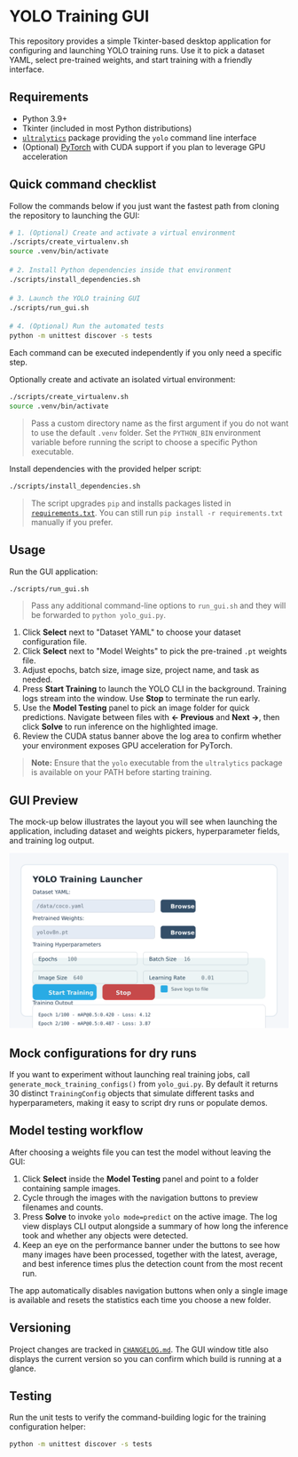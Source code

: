 # YOLO Training GUI

This repository provides a simple Tkinter-based desktop application for
configuring and launching YOLO training runs. Use it to pick a dataset YAML,
select pre-trained weights, and start training with a friendly interface.

## Requirements

- Python 3.9+
- Tkinter (included in most Python distributions)
- [`ultralytics`](https://pypi.org/project/ultralytics/) package providing the
  `yolo` command line interface
- (Optional) [PyTorch](https://pytorch.org/get-started/locally/) with CUDA
  support if you plan to leverage GPU acceleration

## Quick command checklist

Follow the commands below if you just want the fastest path from cloning the
repository to launching the GUI:

```bash
# 1. (Optional) Create and activate a virtual environment
./scripts/create_virtualenv.sh
source .venv/bin/activate

# 2. Install Python dependencies inside that environment
./scripts/install_dependencies.sh

# 3. Launch the YOLO training GUI
./scripts/run_gui.sh

# 4. (Optional) Run the automated tests
python -m unittest discover -s tests
```

Each command can be executed independently if you only need a specific step.

Optionally create and activate an isolated virtual environment:

```bash
./scripts/create_virtualenv.sh
source .venv/bin/activate
```

> Pass a custom directory name as the first argument if you do not want to use
> the default `.venv` folder. Set the `PYTHON_BIN` environment variable before
> running the script to choose a specific Python executable.

Install dependencies with the provided helper script:

```bash
./scripts/install_dependencies.sh
```

> The script upgrades `pip` and installs packages listed in
> [`requirements.txt`](requirements.txt). You can still run `pip install -r
> requirements.txt` manually if you prefer.

## Usage

Run the GUI application:

```bash
./scripts/run_gui.sh
```

> Pass any additional command-line options to `run_gui.sh` and they will be
> forwarded to `python yolo_gui.py`.

1. Click **Select** next to "Dataset YAML" to choose your dataset configuration
   file.
2. Click **Select** next to "Model Weights" to pick the pre-trained `.pt`
   weights file.
3. Adjust epochs, batch size, image size, project name, and task as needed.
4. Press **Start Training** to launch the YOLO CLI in the background. Training
   logs stream into the window. Use **Stop** to terminate the run early.
5. Use the **Model Testing** panel to pick an image folder for quick
   predictions. Navigate between files with **← Previous** and **Next →**,
   then click **Solve** to run inference on the highlighted image.
6. Review the CUDA status banner above the log area to confirm whether your
   environment exposes GPU acceleration for PyTorch.

> **Note:** Ensure that the `yolo` executable from the `ultralytics` package is
> available on your PATH before starting training.

## GUI Preview

The mock-up below illustrates the layout you will see when launching the
application, including dataset and weights pickers, hyperparameter fields, and
training log output.

![YOLO GUI mock-up](assets/yolo_gui_mockup.svg)

## Mock configurations for dry runs

If you want to experiment without launching real training jobs, call
`generate_mock_training_configs()` from `yolo_gui.py`. By default it returns 30
distinct `TrainingConfig` objects that simulate different tasks and
hyperparameters, making it easy to script dry runs or populate demos.

## Model testing workflow

After choosing a weights file you can test the model without leaving the GUI:

1. Click **Select** inside the **Model Testing** panel and point to a folder
   containing sample images.
2. Cycle through the images with the navigation buttons to preview filenames
   and counts.
3. Press **Solve** to invoke `yolo mode=predict` on the active image. The log
   view displays CLI output alongside a summary of how long the inference took
   and whether any objects were detected.
4. Keep an eye on the performance banner under the buttons to see how many
   images have been processed, together with the latest, average, and best
   inference times plus the detection count from the most recent run.

The app automatically disables navigation buttons when only a single image is
available and resets the statistics each time you choose a new folder.

## Versioning

Project changes are tracked in [`CHANGELOG.md`](CHANGELOG.md). The GUI window
title also displays the current version so you can confirm which build is
running at a glance.

## Testing

Run the unit tests to verify the command-building logic for the training
configuration helper:

```bash
python -m unittest discover -s tests
```
